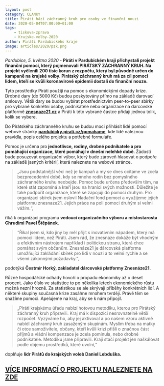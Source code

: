 ```yaml
---
layout: post
category: CLANKY
title: Piráti hází záchranný kruh pro osoby ve finanční nouzi 
date: 2020-05-04T07:00:00+01:00
tags: 
    - tiskova-zprava
    - Krajske-volby-2020
author: Piráti Pardubického kraje
image: articles/2020/pzk.png
---
```

*Pardubice, 5. května 2020* - **Piráti v Pardubickém kraji přichystali projekt finanční pomoci, který pojmenovali PIRÁTSKÝ ZÁCHRANNÝ KRUH. Na projekt vyčlenili 200 tisíc korun z rozpočtu, který byl původně určen do kampaně na krajské volby. Pirátský záchranný kruh má za cíl pomoci lidem, kteří se kvůli koronavirové epidemii dostali do finanční nouze.**

 Tyto prostředky Piráti použijí na pomoc s ekonomickými dopady krize. Drobné dary (do 5000 Kč) budou poskytovány přímo na základě darovací smlouvy. Větší dary se budou vybírat prostřednictvím peer-to-peer sbírky pro vybrané konkrétní osoby, podnikatele nebo organizace na darcovské platformě **[znesnaze21.cz](http://znesnaze21.cz)** a Piráti k této vybrané částce přidají jednou tolik, kolik se vybere.


Do Pirátského záchranného kruhu se budou moci přihlásit lidé pomocí webové stránky **[pardubicky.pirati.cz/pomahame](http://pardubicky.pirati.cz/pomahame)**, kde lidé naleznou pravidla, popis celého projektu a potřebné formuláře. 

Pomoc je určena pro **jednotlivce, rodiny, drobné podnikatele a pro pomáhající organizace, které pomáhají v dnešní nelehké době**. Žádosti bude posuzovat organizační výbor, který bude zároveň hlasovat o podpoře na základě jasných kritérií, která naleznete na webové stránce.

> „Jsou podstatnější věci než je kampaň a my se dnes ocitáme ve zcela
> bezprecedentní době, kdy se mnoho rodin bez pomyslného záchranného
> kruhu neobejde. Pomoc bude určena především těm, na které stát
> zapomíná a kteří jsou na hranici svých možností. Důležité je také
> podpořit organizace, které se zapojují do pomoci druhým. Pro
> organizaci sbírek jsem oslovil Nadační fond pomoci a využijeme jejich
> platformu znesnaze21. Jejich práce na poli pomoci druhým si velmi
> vážím.“,

 říká k organizaci programu **vedoucí organizačního výboru a místostarosta Chrudimi** **Pavel Štěpánek**.

> “Říkal jsem si, kdo jiný by měl přijít s inovativním nápadem, který má
> pomoci lidem, než Piráti. Jsem rád, že znesnáze dokáže být vhodným a
> efektivním nástrojem například i politickou stranu, která chce pomáhat
> svým občanům. Znesnáze21 je dárcovská platforma umožňující zakládání
> sbírek pro lidi v nouzi a to velmi rychle a se všemi zákonnými
> požadavky.”,

 podotýká **Čestmír Horký, zakladatel dárcovské platformy Znesnáze21.**

Různé hospodářské odhady hovoří o propadu ekonomiky až o deset procent. Jako číslo ve statistice to po několika letech ekonomického růstu možná nezní hrozně. Za statistikou se ale skrývají příběhy konkrétních lidí. A některé skupiny současná krize zasáhne mnohem tvrději. Právě těm se snažíme pomoci. Apelujeme na kraj, aby se k nám připojil.

> „Piráti krajskému úřadu nabízí hotovou metodiku, kterou pro Pirátský
> záchranný kruh připravili. Kraj má k dispozici nesrovnatelně větší
> rozpočet. Vyzýváme ho, aby jej aktivoval a po našem vzoru aktivně
> nabídl záchranný kruh zasaženým skupinám. Myslím třeba na matky či
> otce samoživitele, občany, kteří kvůli krizi přišli o značnou část
> příjmů a vládní kompenzace je zcela pominula, nebo drobné podnikatele.
> Metodiku jsme připravili. Kraji stačí projekt jen naškálovat podle
> objemu prostředků, které uvolní,“

doplňuje **lídr Pirátů do krajských voleb Daniel Lebduška.**


## **[VÍCE INFORMACÍ O PROJEKTU NALEZNETE NA ZDE ](http://pardubicky.pirati.cz/pomahame)**
